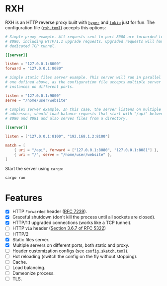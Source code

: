 # RXH

RXH is an HTTP reverse proxy built with [`hyper`](https://github.com/hyperium/hyper)
and [`tokio`](https://github.com/tokio-rs/tokio) just for fun. The
configuration file ([`rxh.toml`](rxh.toml)) accepts this options:

```toml
# Simple proxy example. All requests sent to port 8000 are forwarded to port
# 8080, including HTTP/1.1 upgrade requests. Upgraded requests will have their
# dedicated TCP tunnel.

[[server]]

listen = "127.0.0.1:8000"
forward = "127.0.0.1:8080"

# Simple static files server example. This server will run in parallel with the
# one defined above, as the configuration file accepts multiple server
# instances on different ports.

listen = "127.0.0.1:9000"
serve = "/home/user/website"

# Complex server example. In this case, the server listens on multiple IP
# addresses, should load balance requests that start with "/api" between ports
# 8080 and 8081 and also serves files from a directory.

[[server]]

listen = ["127.0.0.1:8100", "192.168.1.2:8100"]

match = [
    { uri = "/api", forward = ["127.0.0.1:8080", "127.0.0.1:8081"] },
    { uri = "/", serve = "/home/user/website" },
]
```

Start the server using `cargo`:

```bash
cargo run
```

# Features

- [x] HTTP `Forwarded` header ([RFC 7239](https://www.rfc-editor.org/rfc/rfc7239)).
- [x] Graceful shutdown (don't kill the process until all sockets are closed).
- [x] HTTP/1.1 upgraded connections (works like a TCP tunnel).
- [ ] HTTP `Via` header ([Section 3.6.7 of RFC 5322](https://httpwg.org/specs/rfc9110.html#field.via))
- [ ] HTTP/2
- [x] Static files server.
- [x] Multiple servers on different ports, both static and proxy.
- [ ] Header customization configs (see [`config.sketch.toml`](config.sketch.toml)).
- [ ] Hot reloading (switch the config on the fly without stopping).
- [ ] Cache.
- [ ] Load balancing.
- [ ] Dameonize process.
- [ ] TLS.
